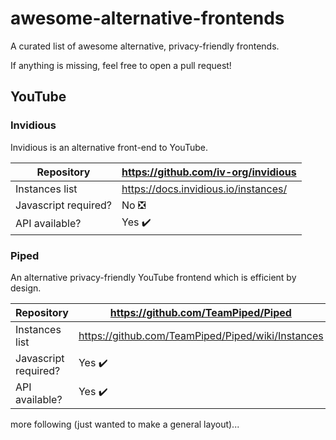# awesome-alternative-frontends
A curated list of awesome alternative, privacy-friendly frontends.

If anything is missing, feel free to open a pull request!

## YouTube

### Invidious

Invidious is an alternative front-end to YouTube.

| Repository     | https://github.com/iv-org/invidious |
| --- | --- |
| Instances list | https://docs.invidious.io/instances/ |
| Javascript required? | No ❎ |
| API available? | Yes ✔️ |

### Piped

An alternative privacy-friendly YouTube frontend which is efficient by design. 

| Repository     | https://github.com/TeamPiped/Piped |
| --- | --- |
| Instances list | https://github.com/TeamPiped/Piped/wiki/Instances |
| Javascript required? | Yes ✔️ |
| API available? | Yes ✔️ |




more following (just wanted to make a general layout)...
